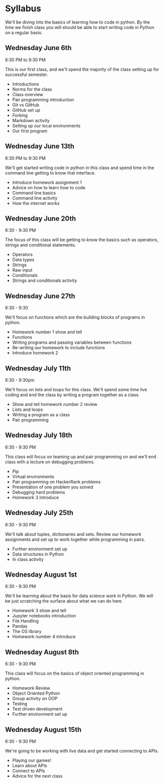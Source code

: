 # Syllabus

We'll be diving into the basics of learning how to code in python. By the time we finish class you will should be able to start writing code in Python on a regular basis.

## Wednesday June 6th
6:30 PM to 9:30 PM

This is our first class, and we'll spend the majority of the class setting up for successful semester.

- Introductions
- Norms for the class
- Class overview
- Pair programming introduction
- Git vs GitHub
- GitHub set up
- Forking
- Markdown activity
- Setting up our local environments
- Our first program


## Wednesday June 13th
6:30 PM to 9:30 PM

We'll get started writing code in python in this class and spend time in the command line getting to know that interface.

- Introduce homework assignment 1
- Advice on how to learn how to code
- Command line basics
- Command line activity
- How the internet works

## Wednesday June 20th
6:30 - 9:30 PM

The focus of this class will be getting to know the basics such as operators, strings and conditional statements.

- Operators
- Data types
- Strings
- Raw input
- Conditionals
- Strings and conditionals activity

## Wednesday June 27th
6:30 - 9:30

We'll focus on functions which are the building blocks of programs in python.

- Homework number 1 show and tell
- Functions
- Writing programs and passing variables between functions
- Re-writing our homework to include functions
- Introduce homework 2

## Wednesday July 11th
6:30 - 9:30pm

We'll focus on lists and loops for this class. We'll spend some time live coding and end the class by writing a program together as a class.

- Show and tell homework number 2 review
- Lists and loops
- Writing a program as a class
- Pair programming

## Wednesday July 18th
6:30 - 9:30 PM

This class will focus on teaming up and pair programming on and we'll end class with a lecture on debugging problems.

- Pip
- Virtual environments
- Pair programming on HackerRank problems
- Presentation of one problem you solved
- Debugging hard problems
- Homework 3 Introduce

## Wednesday July 25th
6:30 - 9:30 PM

We'll talk about tuples, dictionaries and sets. Review our homework assignments and set up to work together while programming in pairs.

- Further environment set up
- Data structures in Python
- In class activity

## Wednesday August 1st
6:30 - 9:30 PM

We'll be learning about the basis for data science work in Python. We will be just scratching the surface about what we can do here.

- Homework 3 show and tell
- Jupyter notebooks introduction
- File Handling
- Pandas
- The OS library
- Homework number 4 introduce

## Wednesday August 8th
6:30 - 9:30 PM

This class will focus on the basics of object oriented programming in python.

- Homework Review
- Object Oriented Python
- Group activity on OOP
- Testing
- Test driven development
- Further environment set up


## Wednesday August 15th
6:30 - 9:30 PM

We're going to be working with live data and get started connecting to APIs.

- Playing our games!
- Learn about APIs
- Connect to APIs
- Advice for the next class
